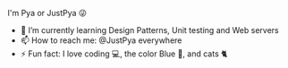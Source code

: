 I'm Pya or JustPya 😜

- 🌱 I’m currently learning Design Patterns, Unit testing and Web servers
- 📫 How to reach me: @JustPya everywhere
- ⚡ Fun fact: I love coding 💻, the color Blue 🔹, and cats 🐈
<!--
**JustPya/JustPya** is a ✨ _special_ ✨ repository because its `README.md` (this file) appears on your GitHub profile.

Here are some ideas to get you 💻started:

- 🔭 I’m currently working on ...
- 🌱 I’m currently learning ...
- 👯 I’m looking to collaborate on ...
- 🤔 I’m looking for help with ...
- 💬 Ask me about ...
- 📫 How to reach me: ...
- 😄 Pronouns: ...
- ⚡ Fun fact: ...
-->
